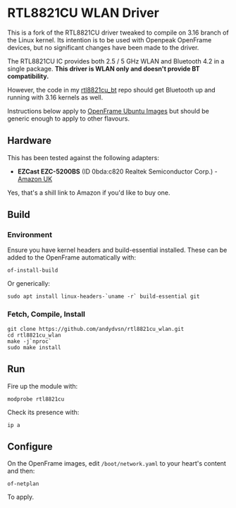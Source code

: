 RTL8821CU WLAN Driver
======================

This is a fork of the RTL8821CU driver tweaked to compile on 3.16 branch of the Linux kernel. Its intention is to be used with Openpeak OpenFrame devices, but no significant changes have been made to the driver.

The RTL8821CU IC provides both 2.5 / 5 GHz WLAN and Bluetooth 4.2 in a single package. __This driver is WLAN only and doesn't provide BT compatibility.__

However, the code in my [rtl8821cu_bt](https://github.com/andydvsn/rtl8821cu_bt) repo should get Bluetooth up and running with 3.16 kernels as well.

Instructions below apply to [OpenFrame Ubuntu Images](https://dl.birdslikewires.net/openframe/ubuntu/) but should be generic enough to apply to other flavours.

Hardware
---------

This has been tested against the following adapters:

* __EZCast EZC-5200BS__ (ID 0bda:c820 Realtek Semiconductor Corp.) - [Amazon UK](https://www.amazon.co.uk/gp/product/B07H87NKKM/ref=as_li_ss_tl?ie=UTF8&psc=1&linkCode=ll1&tag=birdslikewire-21&linkId=d68b32027353c457caba6f0822b06848&language=en_GB)

Yes, that's a shill link to Amazon if you'd like to buy one.


Build
------

### Environment ###

Ensure you have kernel headers and build-essential installed. These can be added to the OpenFrame automatically with:

	of-install-build

Or generically:

	sudo apt install linux-headers-`uname -r` build-essential git

### Fetch, Compile, Install ###

	git clone https://github.com/andydvsn/rtl8821cu_wlan.git
	cd rtl8821cu_wlan
	make -j`nproc`
	sudo make install
	
Run
----

Fire up the module with:

	modprobe rtl8821cu

Check its presence with:

	ip a
	
Configure
----------

On the OpenFrame images, edit `/boot/network.yaml`  to your heart's content and then:

	of-netplan
	
To apply.







































